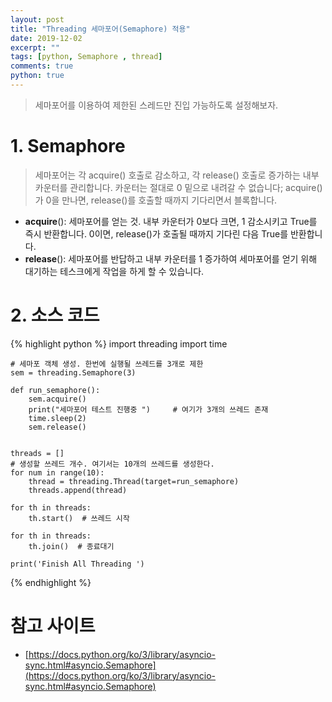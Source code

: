 ```yaml
---
layout: post
title: "Threading 세마포어(Semaphore) 적용"
date: 2019-12-02
excerpt: ""
tags: [python, Semaphore , thread]
comments: true
python: true
---
```



> 세마포어를 이용하여 제한된 스레드만 진입 가능하도록 설정해보자.

# 1. Semaphore

> 세마포어는 각 acquire() 호출로 감소하고, 각 release() 호출로 증가하는 내부 카운터를 관리합니다. 카운터는 절대로 0 밑으로 내려갈 수 없습니다; acquire()가 0을 만나면, release()를 호출할 때까지 기다리면서 블록합니다.

- **acquire**(): 세마포어를 얻는 것. 내부 카운터가 0보다 크면, 1 감소시키고 True를 즉시 반환합니다. 0이면, release()가 호출될 때까지 기다린 다음 True를 반환합니다.
- **release**(): 세마포어를 반답하고 내부 카운터를 1 증가하여 세마포어를 얻기 위해 대기하는 테스크에게 작업을 하게 할 수 있습니다.

# 2. 소스 코드
{% highlight python %}
    import threading
    import time
    
    # 세마포 객체 생성. 한번에 실행될 쓰레드를 3개로 제한
    sem = threading.Semaphore(3)
    
    def run_semaphore():
        sem.acquire()
        print("세마포어 테스트 진행중 ")     # 여기가 3개의 쓰레드 존재 
        time.sleep(2)  
        sem.release()
    
    
    threads = []
    # 생성할 쓰레드 개수. 여기서는 10개의 쓰레드를 생성한다.
    for num in range(10):
        thread = threading.Thread(target=run_semaphore)
        threads.append(thread)
    
    for th in threads:
        th.start()  # 쓰레드 시작
    
    for th in threads:
        th.join()  # 종료대기
    
    print('Finish All Threading ')
{% endhighlight %}
# 참고 사이트

- [https://docs.python.org/ko/3/library/asyncio-sync.html#asyncio.Semaphore](https://docs.python.org/ko/3/library/asyncio-sync.html#asyncio.Semaphore)
